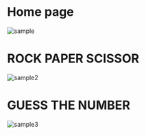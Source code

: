 # Home page
![sample](https://user-images.githubusercontent.com/55519209/143143475-547be984-dcf0-4783-86a5-691b4db2eb3f.png)
# ROCK PAPER SCISSOR
![sample2](https://user-images.githubusercontent.com/55519209/143143539-b11fdf86-bae9-422a-a7a6-5b95131a080a.png)
# GUESS THE NUMBER
![sample3](https://user-images.githubusercontent.com/55519209/143143599-e7d0b648-6abf-4bf3-9582-b9a58887d2b8.png)
